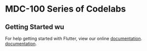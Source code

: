 # MDC-100 Series of Codelabs

## Getting Started wu

For help getting started with Flutter, view our online
[documentation](https://flutter.io/).
[documentation](https://flutter.dev/).

